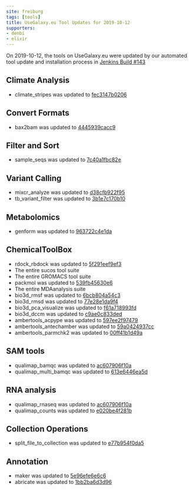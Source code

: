 ```yaml
---
site: freiburg
tags: [tools]
title: UseGalaxy.eu Tool Updates for 2019-10-12
supporters:
- denbi
- elixir
---
```


On 2019-10-12, the tools on UseGalaxy.eu were updated by our automated tool update and installation process in [Jenkins Build #143](https://build.galaxyproject.eu/job/usegalaxy-eu/job/install-tools/#143/)

## Climate Analysis

- climate_stripes was updated to [fec3147b0206](https://toolshed.g2.bx.psu.edu/view/climate/climate_stripes/fec3147b0206)

## Convert Formats

- bax2bam was updated to [4445939cacc9](https://toolshed.g2.bx.psu.edu/view/iuc/bax2bam/4445939cacc9)

## Filter and Sort

- sample_seqs was updated to [7c40a1fbc82e](https://toolshed.g2.bx.psu.edu/view/peterjc/sample_seqs/7c40a1fbc82e)

## Variant Calling

- mixcr_analyze was updated to [d38cfb922f95](https://toolshed.g2.bx.psu.edu/view/iuc/mixcr_analyze/d38cfb922f95)
- tb_variant_filter was updated to [3b1e7c170b10](https://toolshed.g2.bx.psu.edu/view/iuc/tb_variant_filter/3b1e7c170b10)

## Metabolomics

- genform was updated to [963722c4e1da](https://toolshed.g2.bx.psu.edu/view/workflow4metabolomics/genform/963722c4e1da)

## ChemicalToolBox

- rdock_rbdock was updated to [5f291eef9ef3](https://toolshed.g2.bx.psu.edu/view/bgruening/rdock_rbdock/5f291eef9ef3)
- The entire sucos tool suite
- The entire GROMACS tool suite
- packmol was updated to [539fb45630e6](https://toolshed.g2.bx.psu.edu/view/bgruening/packmol/539fb45630e6)
- The entire MDAanalysis suite
- bio3d_rmsf was updated to [6bcb804a54c3](https://toolshed.g2.bx.psu.edu/view/bgruening/bio3d_rmsf/6bcb804a54c3)
- bio3d_rmsd was updated to [77e28e1da9f4](https://toolshed.g2.bx.psu.edu/view/bgruening/bio3d_rmsd/77e28e1da9f4)
- bio3d_pca_visualize was updated to [f61a718993fd](https://toolshed.g2.bx.psu.edu/view/bgruening/bio3d_pca_visualize/f61a718993fd)
- bio3d_dccm was updated to [c9ae0c833ded](https://toolshed.g2.bx.psu.edu/view/bgruening/bio3d_dccm/c9ae0c833ded)
- ambertools_acpype was updated to [597ee2f97479](https://toolshed.g2.bx.psu.edu/view/bgruening/ambertools_acpype/597ee2f97479)
- ambertools_antechamber was updated to [59a0424937cc](https://toolshed.g2.bx.psu.edu/view/bgruening/ambertools_antechamber/59a0424937cc)
- ambertools_parmchk2 was updated to [00ff41b1d49a](https://toolshed.g2.bx.psu.edu/view/bgruening/ambertools_parmchk2/00ff41b1d49a)

## SAM tools

- qualimap_bamqc was updated to [ac607906f10a](https://toolshed.g2.bx.psu.edu/view/iuc/qualimap_bamqc/ac607906f10a)
- qualimap_multi_bamqc was updated to [613e6446ea5d](https://toolshed.g2.bx.psu.edu/view/iuc/qualimap_multi_bamqc/613e6446ea5d)

## RNA analysis

- qualimap_rnaseq was updated to [ac607906f10a](https://toolshed.g2.bx.psu.edu/view/iuc/qualimap_rnaseq/ac607906f10a)
- qualimap_counts was updated to [e020be4f281b](https://toolshed.g2.bx.psu.edu/view/iuc/qualimap_counts/e020be4f281b)


## Collection Operations

- split_file_to_collection was updated to [e77b954f0da5](https://toolshed.g2.bx.psu.edu/view/bgruening/split_file_to_collection/e77b954f0da5)


## Annotation

- maker was updated to [5e96efe6e6c6](https://toolshed.g2.bx.psu.edu/view/iuc/maker/5e96efe6e6c6)
- abricate was updated to [1bb2ba6d3d96](https://toolshed.g2.bx.psu.edu/view/iuc/abricate/1bb2ba6d3d96)

